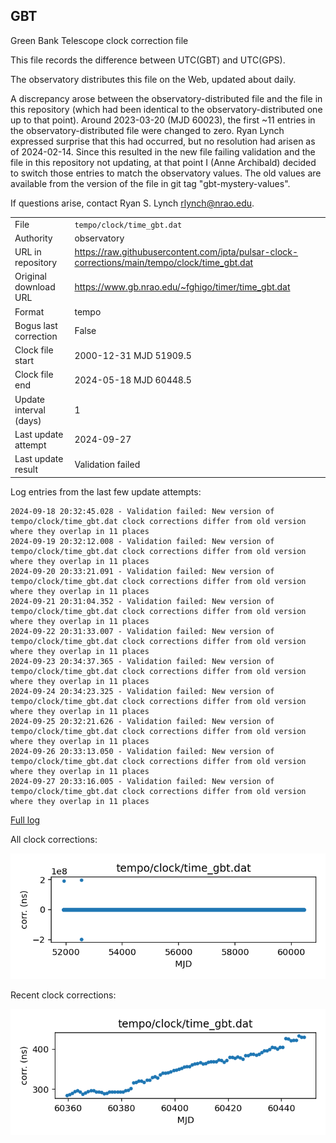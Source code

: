 
## GBT

Green Bank Telescope clock correction file

This file records the difference between UTC(GBT) and UTC(GPS).

The observatory distributes this file on the Web, updated about daily.

A discrepancy arose between the observatory-distributed file and the
file in this repository (which had been identical to the 
observatory-distributed one up to that point). Around 
2023-03-20 (MJD 60023), the first ~11 entries in the 
observatory-distributed file were changed to zero.
Ryan Lynch expressed surprise that this had occurred, but no
resolution had arisen as of 2024-02-14. Since this resulted in
the new file failing validation and the file in this repository
not updating, at that point I (Anne Archibald) decided to
switch those entries to match the observatory values. The old values
are available from the version of the file in git tag 
"gbt-mystery-values".

If questions arise, contact Ryan S. Lynch <rlynch@nrao.edu>.

|     |     |
|:--- |:--- |
| File | `tempo/clock/time_gbt.dat` |
| Authority | observatory |
| URL in repository | <https://raw.githubusercontent.com/ipta/pulsar-clock-corrections/main/tempo/clock/time_gbt.dat> |
| Original download URL | <https://www.gb.nrao.edu/~fghigo/timer/time_gbt.dat> |
| Format | tempo |
| Bogus last correction | False |
| Clock file start | 2000-12-31 MJD 51909.5 |
| Clock file end | 2024-05-18 MJD 60448.5 |
| Update interval (days) | 1 |
| Last update attempt | 2024-09-27 |
| Last update result | Validation failed |

Log entries from the last few update attempts:
```
2024-09-18 20:32:45.028 - Validation failed: New version of tempo/clock/time_gbt.dat clock corrections differ from old version where they overlap in 11 places
2024-09-19 20:32:12.008 - Validation failed: New version of tempo/clock/time_gbt.dat clock corrections differ from old version where they overlap in 11 places
2024-09-20 20:33:21.091 - Validation failed: New version of tempo/clock/time_gbt.dat clock corrections differ from old version where they overlap in 11 places
2024-09-21 20:31:04.352 - Validation failed: New version of tempo/clock/time_gbt.dat clock corrections differ from old version where they overlap in 11 places
2024-09-22 20:31:33.007 - Validation failed: New version of tempo/clock/time_gbt.dat clock corrections differ from old version where they overlap in 11 places
2024-09-23 20:34:37.365 - Validation failed: New version of tempo/clock/time_gbt.dat clock corrections differ from old version where they overlap in 11 places
2024-09-24 20:34:23.325 - Validation failed: New version of tempo/clock/time_gbt.dat clock corrections differ from old version where they overlap in 11 places
2024-09-25 20:32:21.626 - Validation failed: New version of tempo/clock/time_gbt.dat clock corrections differ from old version where they overlap in 11 places
2024-09-26 20:33:13.050 - Validation failed: New version of tempo/clock/time_gbt.dat clock corrections differ from old version where they overlap in 11 places
2024-09-27 20:33:16.005 - Validation failed: New version of tempo/clock/time_gbt.dat clock corrections differ from old version where they overlap in 11 places
```
[Full log](https://raw.githubusercontent.com/ipta/pulsar-clock-corrections/main/log/tempo/clock/time_gbt.dat.log)


All clock corrections:

![plot of all clock corrections](time_gbt.dat.png "All corrections")

Recent clock corrections:

![plot of recent clock corrections](time_gbt.dat.short.png "Recent corrections")

